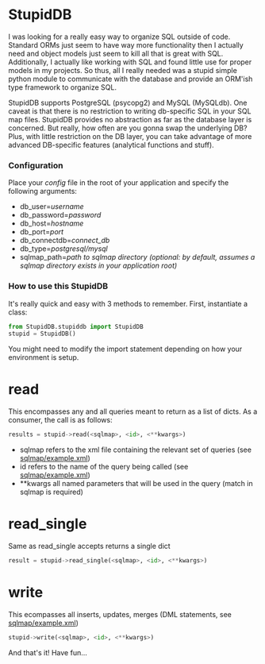 # StupidDB

I was looking for a really easy way to organize SQL outside of code.  Standard ORMs just seem to have way more functionality then I actually need and object models just seem to kill all that is great with SQL.  Additionally, I actually like working with SQL and found little use for proper models in my projects.  So thus, all I really needed was a stupid simple python module to communicate with the database and provide an ORM'ish type framework to organize SQL.

StupidDB supports PostgreSQL (psycopg2) and MySQL (MySQLdb).  One caveat is that there is no restriction to writing db-specific SQL in your SQL map files.  StupidDB provides no abstraction as far as the database layer is concerned.  But really, how often are you gonna swap the underlying DB?  Plus, with little restriction on the DB layer, you can take advantage of more advanced DB-specific features (analytical functions and stuff).

### Configuration

Place your _config_ file in the root of your application and specify the following arguments:
* db_user=_username_
* db_password=_password_
* db_host=_hostname_
* db_port=_port_
* db_connectdb=_connect_db_
* db_type=_postgresql/mysql_
* sqlmap_path=_path to sqlmap directory_ _(optional: by default, assumes a sqlmap directory exists in your application root)_


### How to use this StupidDB

It's really quick and easy with 3 methods to remember.  First, instantiate a class:

```python
from StupidDB.stupiddb import StupidDB
stupid = StupidDB()
```

You might need to modify the import statement depending on how your environment is setup.

read
====

This encompasses any and all queries meant to return as a list of dicts.  As a consumer, the call is as follows:

```python
results = stupid->read(<sqlmap>, <id>, <**kwargs>)
```

* sqlmap refers to the xml file containing the relevant set of queries (see [sqlmap/example.xml](sqlmap/example.xml))
* id refers to the name of the query being called (see [sqlmap/example.xml](sqlmap/example.xml))
* **kwargs all named parameters that will be used in the query (match in sqlmap is required)

read_single
===========

Same as read_single accepts returns a single dict

```python
result = stupid->read_single(<sqlmap>, <id>, <**kwargs>)
```

write
=====

This ecompasses all inserts, updates, merges (DML statements, see [sqlmap/example.xml](sqlmap/example.xml))

```python
stupid->write(<sqlmap>, <id>, <**kwargs>)
```

And that's it!  Have fun...
